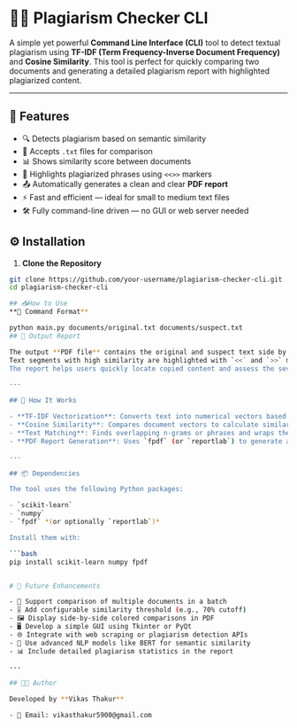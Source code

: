 # 🕵️‍♂️ Plagiarism Checker CLI

A simple yet powerful **Command Line Interface (CLI)** tool to detect textual plagiarism using **TF-IDF (Term Frequency-Inverse Document Frequency)** and **Cosine Similarity**. This tool is perfect for quickly comparing two documents and generating a detailed plagiarism report with highlighted plagiarized content.

---

## 🚀 Features

- 🔍 Detects plagiarism based on semantic similarity
- 📄 Accepts `.txt` files for comparison
- 📊 Shows similarity score between documents
- 📝 Highlights plagiarized phrases using `<<>>` markers
- 📤 Automatically generates a clean and clear **PDF report**
- ⚡ Fast and efficient — ideal for small to medium text files
- 🛠️ Fully command-line driven — no GUI or web server needed

## ⚙️ Installation

1. **Clone the Repository**

```bash
git clone https://github.com/your-username/plagiarism-checker-cli.git
cd plagiarism-checker-cli

## 📥How to Use
**🔧 Command Format**

python main.py documents/original.txt documents/suspect.txt
## 📄 Output Report

The output **PDF file** contains the original and suspect text side by side.  
Text segments with high similarity are highlighted with `<<` and `>>` markers.  
The report helps users quickly locate copied content and assess the severity of plagiarism.

---

## 🧠 How It Works

- **TF-IDF Vectorization**: Converts text into numerical vectors based on term importance.
- **Cosine Similarity**: Compares document vectors to calculate similarity percentage.
- **Text Matching**: Finds overlapping n-grams or phrases and wraps them with `<< >>`.
- **PDF Report Generation**: Uses `fpdf` (or `reportlab`) to generate a clean, professional report.

---

## 📦 Dependencies

The tool uses the following Python packages:

- `scikit-learn`
- `numpy`
- `fpdf` *(or optionally `reportlab`)*

Install them with:

```bash
pip install scikit-learn numpy fpdf


# 🔮 Future Enhancements

- 📁 Support comparison of multiple documents in a batch
- 🎚️ Add configurable similarity threshold (e.g., 70% cutoff)
- 🖼️ Display side-by-side colored comparisons in PDF
- 🖥️ Develop a simple GUI using Tkinter or PyQt
- 🌐 Integrate with web scraping or plagiarism detection APIs
- 🧠 Use advanced NLP models like BERT for semantic similarity
- 📊 Include detailed plagiarism statistics in the report

---

## 👨‍💻 Author

Developed by **Vikas Thakur**

- 📧 Email: vikasthakur5900@gmail.com 
